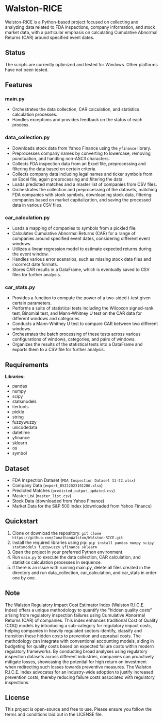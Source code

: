 # Walston-RICE

Walston-RICE is a Python-based project focused on collecting and analyzing data related to FDA inspections, company information, and stock market data, with a particular emphasis on calculating Cumulative Abnormal Returns (CAR) around specified event dates.

## Status

The scripts are currently optimized and tested for Windows. Other platforms have not been tested.

## Features

### main.py
- Orchestrates the data collection, CAR calculation, and statistics calculation processes.
- Handles exceptions and provides feedback on the status of each process.

### data_collection.py
- Downloads stock data from Yahoo Finance using the `yfinance` library.
- Preprocesses company names by converting to lowercase, removing punctuation, and handling non-ASCII characters.
- Collects FDA inspection data from an Excel file, preprocessing and filtering the data based on certain criteria.
- Collects company data including legal names and ticker symbols from an Excel file, again preprocessing and filtering the data.
- Loads predicted matches and a master list of companies from CSV files.
- Orchestrates the collection and preprocessing of the datasets, matching FDA companies with stock symbols, downloading stock data, filtering companies based on market capitalization, and saving the processed data in various CSV files.

### car_calculation.py
- Loads a mapping of companies to symbols from a pickled file.
- Calculates Cumulative Abnormal Returns (CAR) for a range of companies around specified event dates, considering different event windows.
- Utilizes a linear regression model to estimate expected returns during the event window.
- Handles various error scenarios, such as missing stock data files and incorrect date formats.
- Stores CAR results in a DataFrame, which is eventually saved to CSV files for further analysis.

### car_stats.py
- Provides a function to compute the power of a two-sided t-test given certain parameters.
- Performs a suite of statistical tests including the Wilcoxon signed-rank test, Binomial test, and Mann-Whitney U test on the CAR data for different windows and categories.
- Conducts a Mann-Whitney U test to compare CAR between two different windows.
- Orchestrates the batch processing of these tests across various configurations of windows, categories, and pairs of windows.
- Organizes the results of the statistical tests into a DataFrame and exports them to a CSV file for further analysis.

## Requirements

**Libraries:**
- pandas
- numpy
- scipy
- statsmodels
- itertools
- pickle
- string
- fuzzywuzzy
- unicodedata
- datetime
- yfinance
- sklearn
- os
- symbol

## Dataset

- FDA Inspection Dataset (`FDA Inspection Dataset 11-22.xlsx`)
- Company Data (`export_05222023101206.xlsx`)
- Predicted Matches (`predicted_output_updated.csv`)
- Master List (`master_list.csv`)
- Stock Data (downloaded from Yahoo Finance)
- Market Data for the S&P 500 index (downloaded from Yahoo Finance)

## Quickstart

1. Clone or download the repository: `git clone https://github.com/JonathanWalston/Walston-RICE.git`
2. Install the required libraries using pip: `pip install pandas numpy scipy statsmodels fuzzywuzzy yfinance sklearn`
3. Open the project in your preferred Python environment.
4. Run `main.py` to execute the data collection, CAR calculation, and statistics calculation processes in sequence.
5. If there is an issue with running main.py, delete all files created in the directory and run data_collection, car_calculation, and car_stats in order one by one.

## Note

The Walston Regulatory Impact Cost Estimator Index (Walston R.I.C.E. Index) offers a unique methodology to quantify the "hidden quality costs" arising from regulatory inspection failures using Cumulative Abnormal Returns (CAR) of companies. 
This index enhances traditional Cost of Quality (COQ) models by introducing a sub-category for regulatory impact costs, helping companies in heavily regulated sectors identify, classify and transition these hidden costs to prevention and appraisal costs. 
The methodology can integrate with conventional accounting models, aiding in budgeting for quality costs based on expected failure costs within modern regulatory frameworks. 
By conducting broad analyses using regulatory inspection datasets across different industries, companies can proactively mitigate losses, showcasing the potential for high return on investment when redirecting such losses towards preventive measures. 
The Walston R.I.C.E. Index advocates for an industry-wide adoption to justify increased prevention costs, thereby reducing failure costs associated with regulatory inspections.

## License

This project is open-source and free to use. Please ensure you follow the terms and conditions laid out in the LICENSE file.
